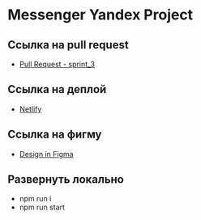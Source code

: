 # Messenger Yandex Project

## Ссылка на pull request
- [Pull Request - sprint_3](https://github.com/AlexPilinni/middle.messenger.praktikum.yandex/pull/3)

## Ссылка на деплой
- [Netlify](https://apilin.netlify.app/index/)

## Ссылка на фигму
- [Design in Figma](https://www.figma.com/file/jF5fFFzgGOxQeB4CmKWTiE/Chat_external_link?node-id=0%3A1)

## Развернуть локально
- npm run i
- npm run start
